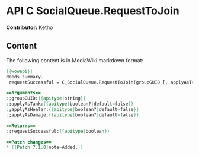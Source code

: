 # API C SocialQueue.RequestToJoin

**Contributor:** Ketho

## Content

The following content is in MediaWiki markdown format:

```mediawiki
{{wowapi}}
Needs summary.
 requestSuccessful = C_SocialQueue.RequestToJoin(groupGUID [, applyAsTank [, applyAsHealer [, applyAsDamage]]])

==Arguments==
:;groupGUID:{{apitype|string}}
:;applyAsTank:{{apitype|boolean?|default=false}}
:;applyAsHealer:{{apitype|boolean?|default=false}}
:;applyAsDamage:{{apitype|boolean?|default=false}}

==Returns==
:;requestSuccessful:{{apitype|boolean}}

==Patch changes==
* {{Patch 7.1.0|note=Added.}}
```
